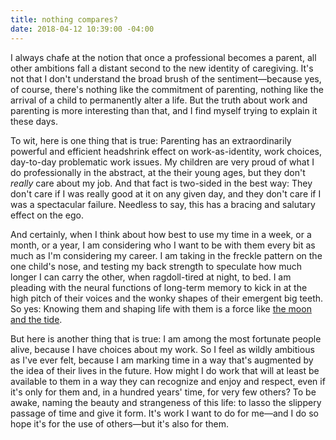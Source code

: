 ```yaml
---
title: nothing compares?
date: 2018-04-12 10:39:00 -04:00
---
```


I always chafe at the notion that once a professional becomes a parent, all other ambitions fall a distant second to the new identity of caregiving. It's not that I don't understand the broad brush of the sentiment—because yes, of course, there's nothing like the commitment of parenting, nothing like the arrival of a child to permanently alter a life. But the truth about work and parenting is more interesting than that, and I find myself trying to explain it these days.

To wit, here is one thing that is true: Parenting has an extraordinarily powerful and efficient headshrink effect on work-as-identity, work choices, day-to-day problematic work issues. My children are very proud of what I do professionally in the abstract, at the their young ages, but they don't *really* care about my job. And that fact is two-sided in the best way: They don't care if I was really good at it on any given day, and they don't care if I was a spectacular failure. Needless to say, this has a bracing and salutary effect on the ego.

And certainly, when I think about how best to use my time in a week, or a month, or a year, I am considering who I want to be with them every bit as much as I'm considering my career. I am taking in the freckle pattern on the one child's nose, and testing my back strength to speculate how much longer I can carry the other, when ragdoll-tired at night, to bed. I am pleading with the neural functions of long-term memory to kick in at the high pitch of their voices and the wonky shapes of their emergent big teeth. So yes: Knowing them and shaping life with them is a force like [the moon and the tide](http://sarahendren.com/2017/02/20/the-moon-and-the-tide/).

But here is another thing that is true: I am among the most fortunate people alive, because I have choices about my work. So I feel as wildly ambitious as I've ever felt, because I am marking time in a way that's augmented by the idea of their lives in the future. How might I do work that will at least be available to them in a way they can recognize and enjoy and respect, even if it's only for them and, in a hundred years' time, for very few others? To be awake, naming the beauty and strangeness of this life: to lasso the slippery passage of time and give it form. It's work I want to do for me—and I do so hope it's for the use of others—but it's also for them.  

